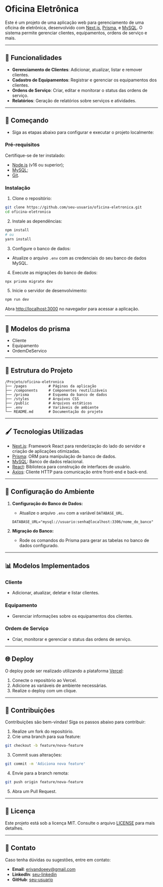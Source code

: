 # Oficina Eletrônica

Este é um projeto de uma aplicação web para gerenciamento de uma oficina de eletrônica, desenvolvido com [Next.js](https://nextjs.org), [Prisma](https://www.prisma.io/), e [MySQL](https://www.mysql.com/). O sistema permite gerenciar clientes, equipamentos, ordens de serviço e mais.

---

## 🔧 Funcionalidades

- **Gerenciamento de Clientes**: Adicionar, atualizar, listar e remover clientes.
- **Cadastro de Equipamentos**: Registrar e gerenciar os equipamentos dos clientes.
- **Ordens de Serviço**: Criar, editar e monitorar o status das ordens de serviço.
- **Relatórios**: Geração de relatórios sobre serviços e atividades.

---

## 🚀 Começando

- Siga as etapas abaixo para configurar e executar o projeto localmente:


### **Pré-requisitos**

Certifique-se de ter instalado:

- [Node.js](https://nodejs.org/) (v16 ou superior);
- [MySQL](https://www.mysql.com/);
- [Git](https://git-scm.com/).

### **Instalação**

1. Clone o repositório:

```bash
git clone https://github.com/seu-usuario/oficina-eletronica.git
cd oficina-eletronica
```

2. Instale as dependências:

```bash
npm install
# ou
yarn install
```

3. Configure o banco de dados:

- Atualize o arquivo `.env` com as credenciais do seu banco de dados MySQL.

4. Execute as migrações do banco de dados:

```bash
npx prisma migrate dev
```

5. Inicie o servidor de desenvolvimento:

```bash
npm run dev
```

Abra [http://localhost:3000](http://localhost:3000) no navegador para acessar a aplicação.

---

## 📒 Modelos do prisma

- Cliente
- Equipamento
- OrdemDeServico

---

## 📒 Estrutura do Projeto

```plaintext
/Projeto/oficina-eletronica
├── /pages          # Páginas da aplicação
├── /components     # Componentes reutilizáveis
├── /prisma         # Esquema do banco de dados
├── /styles         # Arquivos CSS
├── /public         # Arquivos estáticos
├── .env            # Variáveis de ambiente
└── README.md       # Documentação do projeto
```

---

## 🖌 Tecnologias Utilizadas

- [Next.js](https://nextjs.org/docs): Framework React para renderização do lado do servidor e criação de aplicações otimizadas.
- [Prisma](https://www.prisma.io/): ORM para manipulação de banco de dados.
- [MySQL](https://www.mysql.com/): Banco de dados relacional.
- [React](https://reactjs.org/): Biblioteca para construção de interfaces de usuário.
- [Axios](https://axios-http.com/): Cliente HTTP para comunicação entre front-end e back-end.

---

## 🔧 Configuração do Ambiente

1. **Configuração do Banco de Dados:**
   - Atualize o arquivo `.env` com a variável `DATABASE_URL`.

   ```plaintext
   DATABASE_URL="mysql://usuario:senha@localhost:3306/nome_do_banco"
   ```

2. **Migração do Banco:**
   - Rode os comandos do Prisma para gerar as tabelas no banco de dados configurado.

---

## 📊 Modelos Implementados

### **Cliente**
- Adicionar, atualizar, deletar e listar clientes.

### **Equipamento**
- Gerenciar informações sobre os equipamentos dos clientes.

### **Ordem de Serviço**
- Criar, monitorar e gerenciar o status das ordens de serviço.

---

## 🌐 Deploy

O deploy pode ser realizado utilizando a plataforma [Vercel](https://vercel.com/):

1. Conecte o repositório ao Vercel.
2. Adicione as variáveis de ambiente necessárias.
3. Realize o deploy com um clique.

---

## 👥 Contribuições

Contribuições são bem-vindas! Siga os passos abaixo para contribuir:

1. Realize um fork do repositório.
2. Crie uma branch para sua feature:

```bash
git checkout -b feature/nova-feature
```

3. Commit suas alterações:

```bash
git commit -m 'Adiciona nova feature'
```

4. Envie para a branch remota:

```bash
git push origin feature/nova-feature
```

5. Abra um Pull Request.

---

## 📝 Licença

Este projeto está sob a licença MIT. Consulte o arquivo [LICENSE](LICENSE) para mais detalhes.

---

## 📢 Contato

Caso tenha dúvidas ou sugestões, entre em contato:

- **Email**: erivandoeey@gmail.com
- **LinkedIn**: [seu-linkedin](https://linkedin.com/in/erivando-n-2a6b1a307)
- **GitHub**: [seu-usuario](https://github.com/erivandoeey)
